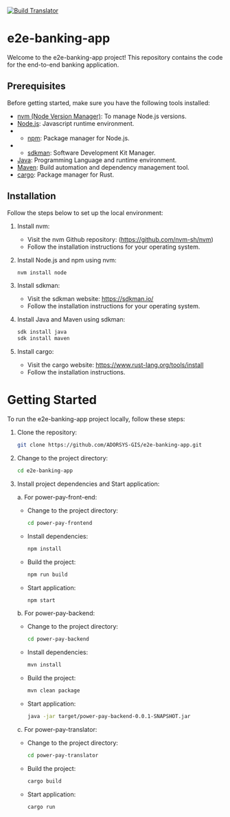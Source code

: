 [![Build Translator](https://github.com/ADORSYS-GIS/e2e-banking-app/actions/workflows/build-translator.yml/badge.svg)](https://github.com/ADORSYS-GIS/e2e-banking-app/actions/workflows/build-translator.yml)

# e2e-banking-app
Welcome to the e2e-banking-app project! This repository contains the code for the end-to-end banking application.

## Prerequisites

Before getting started, make sure you have the following tools installed:

- [nvm (Node Version Manager)](https://github.com/nvm-sh/nvm): To manage Node.js versions.
- [Node.js](https://nodejs.org/): Javascript runtime environment.
- - [npm](https://www.npmjs.com/): Package manager for Node.js.
- - [sdkman](https://sdkman.io/): Software Development Kit Manager.
- [Java](https://www.java.com/): Programming Language and runtime environment.
- [Maven](https://maven.apache.org/): Build automation and dependency management tool.
- [cargo](https://doc.rust-lang.org/cargo/): Package manager for Rust.

## Installation

Follow the steps below to set up the local environment:

1. Install nvm:
   - Visit the nvm Github repository: (https://github.com/nvm-sh/nvm)
   - Follow the installation instructions for your operating system.

2. Install Node.js and npm using nvm:
   ```bash
   nvm install node
   ```

3. Install sdkman:
   - Visit the sdkman website: https://sdkman.io/
   - Follow the installation instructions for your operating system.

4. Install Java and Maven using sdkman:
   ```bash
   sdk install java
   sdk install maven
   ```

5. Install cargo:
   - Visit the cargo website: https://www.rust-lang.org/tools/install
   - Follow the installation instructions.

# Getting Started

To run the e2e-banking-app project locally, follow these steps:

1. Clone the repository:
   ```bash
   git clone https://github.com/ADORSYS-GIS/e2e-banking-app.git
   ```

2. Change to the project directory:
   ```bash
   cd e2e-banking-app
   ```

3. Install project dependencies and Start application:
   
   a. For power-pay-front-end:
      - Change to the project directory:
        ```bash
        cd power-pay-frontend
        ```
      - Install dependencies:
        ```bash
        npm install
        ```
      - Build the project:
        ```bash
        npm run build
        ```
      - Start application:
        ```bash
        npm start
        ```

   b. For power-pay-backend:
      - Change to the project directory:
        ```bash
        cd power-pay-backend
        ```
      - Install dependencies:
        ```bash
        mvn install
        ```
      - Build the project:
        ```bash
        mvn clean package
        ```
      - Start application:
        ```bash
        java -jar target/power-pay-backend-0.0.1-SNAPSHOT.jar
        ```

   c. For power-pay-translator:
      - Change to the project directory:
        ```bash
        cd power-pay-translator
        ```
      - Build the project:
        ```bash
        cargo build
        ```
      - Start application:
        ```bash
        cargo run
        ```